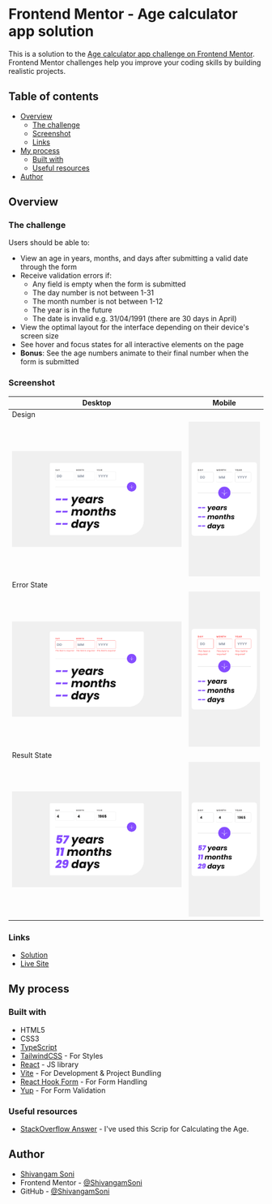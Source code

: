 # Frontend Mentor - Age calculator app solution

This is a solution to the
[Age calculator app challenge on Frontend Mentor](https://www.frontendmentor.io/challenges/age-calculator-app-dF9DFFpj-Q).
Frontend Mentor challenges help you improve your coding skills by building
realistic projects.

## Table of contents

-   [Overview](#overview)
    -   [The challenge](#the-challenge)
    -   [Screenshot](#screenshot)
    -   [Links](#links)
-   [My process](#my-process)
    -   [Built with](#built-with)
    -   [Useful resources](#useful-resources)
-   [Author](#author)

## Overview

### The challenge

Users should be able to:

-   View an age in years, months, and days after submitting a valid date through
    the form
-   Receive validation errors if:
    -   Any field is empty when the form is submitted
    -   The day number is not between 1-31
    -   The month number is not between 1-12
    -   The year is in the future
    -   The date is invalid e.g. 31/04/1991 (there are 30 days in April)
-   View the optimal layout for the interface depending on their device's screen
    size
-   See hover and focus states for all interactive elements on the page
-   **Bonus**: See the age numbers animate to their final number when the form
    is submitted

### Screenshot

| Desktop                            | Mobile                                   |
| ---------------------------------- | ---------------------------------------- |
| Design                             |                                          |
| ![](./screenshots/Desktop.png)     | ![](./screenshots/Mobile.png)            |
| Error State                        |                                          |
| ![](./screenshots/ErrorState.png)  | ![](./screenshots/ErrorStateMobile.png)  |
| Result State                       |                                          |
| ![](./screenshots/ResultState.png) | ![](./screenshots/ResultStateMobile.png) |

### Links

-   [Solution](https://github.com/ShivangamSoni/age-calculator)
-   [Live Site](https://shivi-age-calculator.netlify.app/)

## My process

### Built with

-   HTML5
-   CSS3
-   [TypeScript](https://www.typescriptlang.org/)
-   [TailwindCSS](https://tailwindcss.com/) - For Styles
-   [React](https://react.dev/) - JS library
-   [Vite](https://vitejs.dev/) - For Development & Project Bundling
-   [React Hook Form](https://react-hook-form.com/) - For Form Handling
-   [Yup](https://github.com/jquense/yup) - For Form Validation

### Useful resources

-   [StackOverflow Answer](https://stackoverflow.com/a/54262003/16659219) - I've
    used this Scrip for Calculating the Age.

## Author

-   [Shivangam Soni](https://shivangam-soni.vercel.app/)
-   Frontend Mentor -
    [@ShivangamSoni](https://www.frontendmentor.io/profile/ShivangamSoni)
-   GitHub - [@ShivangamSoni](https://github.com/ShivangamSoni)

